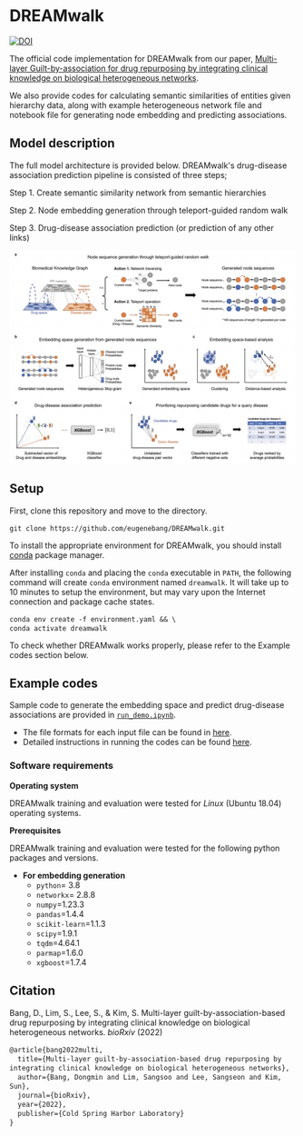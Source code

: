 # DREAMwalk
[![DOI](https://zenodo.org/badge/562475574.svg)](https://zenodo.org/badge/latestdoi/562475574)

The official code implementation for DREAMwalk from our paper, [Multi-layer Guilt-by-association for drug repurposing by integrating clinical knowledge on biological heterogeneous networks](https://www.biorxiv.org/content/10.1101/2022.11.22.517225v1).

We also provide codes for calculating semantic similarities of entities given hierarchy data, along with example heterogeneous network file and notebook file for generating node embedding and predicting associations.

## Model description

The full model architecture is provided below. DREAMwalk's drug-disease association prediction pipeline is consisted of three steps;

Step 1. Create semantic similarity network from semantic hierarchies

Step 2. Node embedding generation through teleport-guided random walk

Step 3. Drug-disease association prediction (or prediction of any other links)

![model1](img/model_overview.png)

## Setup
First, clone this repository and move to the directory.
```
git clone https://github.com/eugenebang/DREAMwalk.git
```
To install the appropriate environment for DREAMwalk, you should install [conda](https://docs.conda.io/en/latest/) package manager.

After installing `conda` and placing the `conda` executable in `PATH`, the following command will create `conda` environment named `dreamwalk`. It will take up to 10 minutes to setup the environment, but may vary upon the Internet connection and package cache states.
```
conda env create -f environment.yaml && \
conda activate dreamwalk
```

To check whether DREAMwalk works properly, please refer to the Example codes section below.

## Example codes
Sample code to generate the embedding space and predict drug-disease associations are provided in [`run_demo.ipynb`](run_demo.ipynb).

- The file formats for each input file can be found in [here](demo).
- Detailed instructions in running the codes can be found [here](DREAMwalk).

### Software requirements

**Operating system**

DREAMwalk training and evaluation were tested for *Linux* (Ubuntu 18.04) operating systems.

**Prerequisites**

DREAMwalk training and evaluation were tested for the following python packages and versions.

- **For embedding generation**
  - `python`= 3.8
  - `networkx`= 2.8.8
  - `numpy`=1.23.3
  - `pandas`=1.4.4
  - `scikit-learn`=1.1.3
  -  `scipy`=1.9.1
  - `tqdm`=4.64.1
  - `parmap`=1.6.0
  - `xgboost`=1.7.4
  
## Citation
Bang, D., Lim, S., Lee, S., & Kim, S. Multi-layer guilt-by-association-based drug repurposing by integrating clinical knowledge on biological heterogeneous networks. _bioRxiv_ (2022)
```
@article{bang2022multi,
  title={Multi-layer guilt-by-association-based drug repurposing by integrating clinical knowledge on biological heterogeneous networks},
  author={Bang, Dongmin and Lim, Sangsoo and Lee, Sangseon and Kim, Sun},
  journal={bioRxiv},
  year={2022},
  publisher={Cold Spring Harbor Laboratory}
}
```

